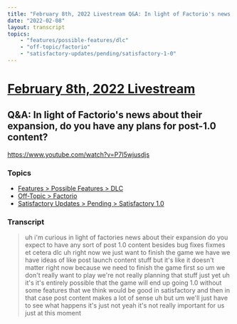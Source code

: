 ```yaml
---
title: "February 8th, 2022 Livestream Q&A: In light of Factorio's news about their expansion, do you have any plans for post-1.0 content?"
date: "2022-02-08"
layout: transcript
topics:
    - "features/possible-features/dlc"
    - "off-topic/factorio"
    - "satisfactory-updates/pending/satisfactory-1-0"
---
```

# [February 8th, 2022 Livestream](../2022-02-08.md)
## Q&A: In light of Factorio's news about their expansion, do you have any plans for post-1.0 content?
https://www.youtube.com/watch?v=P7I5wjusdjs

### Topics
* [Features > Possible Features > DLC](../topics/features/possible-features/dlc.md)
* [Off-Topic > Factorio](../topics/off-topic/factorio.md)
* [Satisfactory Updates > Pending > Satisfactory 1.0](../topics/satisfactory-updates/pending/satisfactory-1-0.md)

### Transcript

> uh i'm curious in light of factories news about their expansion do you expect to have any sort of post 1.0 content besides bug fixes fixmes et cetera dlc uh right now we just want to finish the game we have we have ideas of like post launch content stuff but it's like it doesn't matter right now because we need to finish the game first so um we don't really want to play we're not really planning that stuff just yet uh it's it's entirely possible that the game will end up going 1.0 without some features that we think would be good in satisfactory and then in that case post content makes a lot of sense uh but um we'll just have to see what happens it's just not yeah it's not really important for us just at this moment
